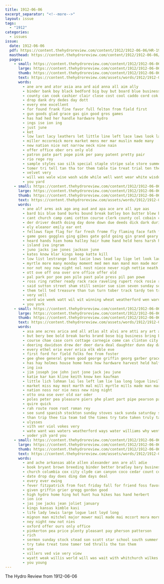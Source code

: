```yaml
---
title: 1912-06-06
excerpt_separator: "<!--more-->"
layout: issue
tags:
  - "1912"
categories:
  - issues
issue:
  date: 1912-06-06
  pdf: https://content.thehydroreview.com/content/1912/1912-06-06/HR-1912-06-06.pdf
  masthead: https://content.thehydroreview.com/content/1912/1912-06-06/masthead/HR-1912-06-06.jpg
  pages:
    - small: https://content.thehydroreview.com/content/1912/1912-06-06/small/HR-1912-06-06-01.jpg
      large: https://content.thehydroreview.com/content/1912/1912-06-06/large/HR-1912-06-06-01.jpg
      thumb: https://content.thehydroreview.com/content/1912/1912-06-06/thumbnails/HR-1912-06-06-01.jpg
      text: https://content.thehydroreview.com/assets/words/1912/1912-06-06/HR-1912-06-06-01.txt
      words:
        - ane are and ator asia ana ard aid anna all aim ally
        - binder bank boy black bedford big buy but board blue business
        - county can cook cashier clair close cost cool caddo cord cok col come cal chinery case
        - drop dank dry dedes day dott
        - every ene excellent
        - for found frank fine favor full felton from field first
        - gun goods glad grace gas gin good gros games
        - has had hed her handle hardware hydro
        - ings ise ion ing
        - just june
        - ket
        - low last lacy leathers let little line left lace laws look lawn
        - miller mccormick more market mens mer mar muslin made many
        - new nation nice not narrow neck nine nain
        - offer office ober ors only old
        - patron pate part pope pink per pany patent pretty pair
        - rio rege roy
        - sample styles sao silk special staple stripe sale store summer say sell saturday selling sis such stock see
        - tomer tri tell tan tha tor them table tie treat trial ten the tous ties trimmings
        - velvet very
        - will was wale wise wash wide while well want wear white wisdom with warm
        - you yard
    - small: https://content.thehydroreview.com/content/1912/1912-06-06/small/HR-1912-06-06-02.jpg
      large: https://content.thehydroreview.com/content/1912/1912-06-06/large/HR-1912-06-06-02.jpg
      thumb: https://content.thehydroreview.com/content/1912/1912-06-06/thumbnails/HR-1912-06-06-02.jpg
      text: https://content.thehydroreview.com/assets/words/1912/1912-06-06/HR-1912-06-06-02.txt
      words:
        - ane alf arms ask ago ang aud and apa ace are all aye aas
        - bard bis blue band burks bound break batley bon butter blew back beh but brought bright bos been bowels barn bath buck bailey boys big baul bus
        - cant church camp cami cotton course clerk county col cobain clear custer came con city cong candle change cedar car can come class cera cream cousin chairs
        - der driver death doing day done down due deeds dick dark during dawn david
        - ely eleanor emily ear ent
        - fellows faye flag for far fresh frome fly flaming face fath folks fromm from fight fait fine front full ffrench frank
        - game goes goggles ging gibes gate gold going gin grand geary good gray gain gent grade
        - heard hands hien homa halley hair hume hand held hens harsh hes hour hold hae hor how him heads heres her hie hydro hon hope hoa
        - island iva ingram
        - juno jacks jae jones jackson june
        - kates know klar kings keep katte kill
        - low list lestrange leat lacie lows lead lay lige let look laun liv later last life left
        - myrtle more many monday moment med men man mand mon made mor mineral mercury merry min mas miss might maud morning
        - nor not noy now night nol nost niece never nigh nettie neath new
        - ott ove off ona over ore office offer old
        - pal park por poe pen pile past pale press pil pan powe
        - ross ring rather ready rack race raveling rupert rock rosie rub register rest richard real route ran
        - said sutton street sham still senior sue sion seven sunday square service soon scott sinning sora sonn subject send sum signal stock springs say school seper sund sat see she sing saw
        - them tell ted treasure than tun turn tober track tardy ten trip tah the tak take tanks table tea tine tho tay tix train
        - very vell
        - word wie week watt wil wit winning wheat weatherford wen ward waterman win weer west went will with wat want while well way was water
        - you york
    - small: https://content.thehydroreview.com/content/1912/1912-06-06/small/HR-1912-06-06-03.jpg
      large: https://content.thehydroreview.com/content/1912/1912-06-06/large/HR-1912-06-06-03.jpg
      thumb: https://content.thehydroreview.com/content/1912/1912-06-06/thumbnails/HR-1912-06-06-03.jpg
      text: https://content.thehydroreview.com/assets/words/1912/1912-06-06/HR-1912-06-06-03.txt
      words:
        - asa ane acres arica and all atlas alt alvi are atti ary art ast amar aust alan arle ale arizona aca ata area aden
        - but bery bee bold break barks brand bose big business bring barnes bitters buy bern busi board body bottle brother ball blagg boring been bea bradley beams butt bel bell bile bis
        - course chae case corn cottage carnegie come can clinton city coe creek carrie col county collins cant cox cotton cream camp chandler canna chas cale cata caddo carry
        - deering davidson drew der deer dara deal daughter dunn day daniels doubt dia days
        - every ethel erie ever erica elk eble eve
        - first ford for field folks fee from foster
        - gee ghee general green good george griffin georg garber grace glad gas glidewell grade gear
        - has hay holmes house home hens how hardware harvest held half hath her hydro hatfield had hon hie hose hick harder hint
        - ing iva
        - jim joseph joe john just jone jack jeu june
        - katie kar kan kline keith know ken kaufman
        - little lich lohman lai les left lam lie laa long logue linville look lon lose lava less lay large let lint
        - market miss may most marth mal mill myrtle mills made man marder masse meas mach means miller mabel maton middleton monday marsland mil mer morning mon manes monarch
        - nation noss nor nie ness new ning night
        - otto ona ose over old oar oder
        - poles peter pea pleasure piers phe plant part pipe pearson pay plenty prima per pitt par pass piles peaks pump price phoenix peel patent
        - quire quick
        - rah route room root roman rey
        - see sund spanish stockton sunday stoves sack sunda saturday seer sale seed stock sell sad sey styles sin sae state show singer serie shantz sister sora shape station such scott send sat store service soon soni starr stover son school suy summer say
        - than trip thee tia team tod the times try tate taken truly tay take top them tue tee thane teacher taal tees tose tunis tes tea town tim tad thi
        - ulysses
        - vith ver viol vokes very
        - wate want was waters weatherford ways water williams why went wait with wes warburton working west will word weeks wee wind wheat work wife wilson while wey wools
        - yoder yih yard you
    - small: https://content.thehydroreview.com/content/1912/1912-06-06/small/HR-1912-06-06-04.jpg
      large: https://content.thehydroreview.com/content/1912/1912-06-06/large/HR-1912-06-06-04.jpg
      thumb: https://content.thehydroreview.com/content/1912/1912-06-06/thumbnails/HR-1912-06-06-04.jpg
      text: https://content.thehydroreview.com/assets/words/1912/1912-06-06/HR-1912-06-06-04.txt
      words:
        - and ache arkansas able allen alexander ann are all adie
        - book bryant brown breeding binder better bradley bary business both brothers bank best bus but bally bis baptist
        - church columbia cox city clyde can canyon coco cedar count cor call cach con
        - date drop day does ding dam days deal
        - every ever ewing
        - fever fitzpatrick from fost friday fall for friend foss favorite first foo fras
        - given griffin grier gregg gordon good
        - high hydro home hing hot hunt hua hikes has hand herbert
        - ion ice
        - jas joe jacks jean joliet january
        - kings kansas kimble kasi
        - life lady lewis large logue last loyd long
        - mignon man mitchel major mower mail made mai mccort mora morn meth
        - ney night new not nies
        - oxford offer ours only office
        - pinkerton pea price plenty pleasant pay pherson patterson
        - rich
        - sermon sunday stock stead son scott star school south summer surgeon schoo season spring stallions sund sun seen sick seal store saturday spor straub sale
        - try take treat tone tomer ted thralls the ton them
        - use
        - villers ved vie very view
        - wyatt weak willis world will was wait with whitchurch wilkes work williams
        - you young
---
```


The Hydro Review from 1912-06-06

<!--more-->

